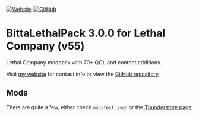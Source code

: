 [![Website](https://img.shields.io/badge/MY%20WEBSITE-b493f4?style=for-the-badge)](https://jatc251.com) [![GitHub](https://img.shields.io/badge/github-32d8ee?style=for-the-badge&logo=github)](https://github.com/Jatc252/BittaLethalPack)
# BittaLethalPack 3.0.0 for Lethal Company (v55)
Lethal Company modpack with 70+ QOL and content additions.

Visit [my website](https://jatc251.com) for contact info or view the [GitHub repository](https://github.com/Jatc252/BittaLethalPack).

## Mods
There are quite a few, either check `manifest.json` or the [Thunderstore page](https://thunderstore.io/c/lethal-company/p/jatc251/BittaLethalPack/).
